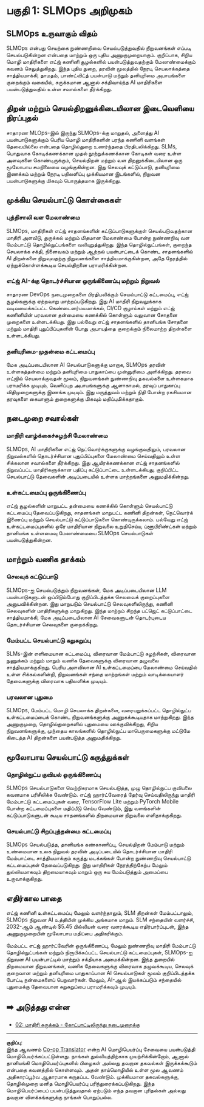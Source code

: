 <!--
CO_OP_TRANSLATOR_METADATA:
{
  "original_hash": "3d1708c413d3ea9ffcfb6f73ade3a07b",
  "translation_date": "2025-10-11T11:19:20+00:00",
  "source_file": "Module05/01.IntroduceSLMOps.md",
  "language_code": "ta"
}
-->
# பகுதி 1: SLMOps அறிமுகம்

## SLMOps உருவாகும் விதம்

SLMOps என்பது செயற்கை நுண்ணறிவை செயல்படுத்துவதில் நிறுவனங்கள் எப்படி செயல்படுகின்றன என்பதை மாற்றும் ஒரு புதிய அணுகுமுறையாகும். குறிப்பாக, சிறிய மொழி மாதிரிகளை எட்ஜ் கணினி சூழல்களில் பயன்படுத்துவதற்கும் மேலாண்மைக்கும் கவனம் செலுத்துகிறது. இந்த புதிய துறை, தரவின் மூலத்தில் நேரடி செயலாக்கத்தை சாத்தியமாக்கி, தாமதம், பாண்ட்விட்த் பயன்பாடு மற்றும் தனியுரிமை அபாயங்களை குறைக்கும் வகையில், சுருக்கமான ஆனால் சக்திவாய்ந்த AI மாதிரிகளை பயன்படுத்துவதில் உள்ள சவால்களை தீர்க்கிறது.

## திறன் மற்றும் செயல்திறனுக்கிடையிலான இடைவெளியை நிரப்புதல்

சாதாரண MLOps-இல் இருந்து SLMOps-க்கு மாறுதல், அனைத்து AI பயன்பாடுகளுக்கும் பெரிய மொழி மாதிரிகளின் பரந்த கணினி வளங்கள் தேவையில்லை என்பதை தொழில்துறை உணர்ந்ததை பிரதிபலிக்கிறது. SLMs, பொதுவாக கோடிக்கணக்கான முதல் நூற்றுக்கணக்கான கோடிகள் வரை உள்ள அளவுகளை கொண்டிருக்கும், செயல்திறன் மற்றும் வள திறனுக்கிடையிலான ஒரு மூலோபாய சமநிலையை வழங்குகின்றன. இது செலவுக் கட்டுப்பாடு, தனியுரிமை இணக்கம் மற்றும் நேரடி பதிலளிப்பு முக்கியமான இடங்களில், நிறுவன பயன்பாடுகளுக்கு மிகவும் பொருத்தமாக இருக்கிறது.

## முக்கிய செயல்பாட்டு கொள்கைகள்

### புத்திசாலி வள மேலாண்மை

SLMOps, மாதிரிகள் எட்ஜ் சாதனங்களின் கட்டுப்பாடுகளுக்குள் செயல்படுவதற்கான மாதிரி அளவீடு, துருக்கல் மற்றும் மிதமான மேலாண்மை போன்ற நுண்ணறிவு வள மேம்பாட்டு தொழில்நுட்பங்களை வலியுறுத்துகிறது. இந்த தொழில்நுட்பங்கள், குறைந்த செயலாக்க சக்தி, நினைவகம் மற்றும் ஆற்றல் பயன்பாட்டைக் கொண்ட சாதனங்களில் AI திறன்களை நிறுவுவதற்கு நிறுவனங்களை சாத்தியமாக்குகின்றன, அதே நேரத்தில் ஏற்றுக்கொள்ளக்கூடிய செயல்திறனை பராமரிக்கின்றன.

### எட்ஜ் AI-க்கு தொடர்ச்சியான ஒருங்கிணைப்பு மற்றும் நிறுவல்

சாதாரண DevOps நடைமுறைகளை பிரதிபலிக்கும் செயல்பாட்டு கட்டமைப்பு, எட்ஜ் சூழல்களுக்கு ஏற்றவாறு மாற்றப்படுகிறது. இது AI மாதிரி நிறுவலுக்காக வடிவமைக்கப்பட்ட கெண்டைனர்மயமாக்கல், CI/CD குழாய்கள் மற்றும் எட்ஜ் கணினியின் பரவலான தன்மையை கணக்கில் கொள்ளும் வலுவான சோதனை முறைகளை உள்ளடக்கியது. இது பல்வேறு எட்ஜ் சாதனங்களில் தானியங்க சோதனை மற்றும் மாதிரி புதுப்பிப்புகளின் போது அபாயத்தை குறைக்கும் நிலைமாற்ற திறன்களை உள்ளடக்கியது.

### தனியுரிமை-முதன்மை கட்டமைப்பு

மேக அடிப்படையிலான AI செயல்பாடுகளுக்கு மாறாக, SLMOps தரவின் உள்ளகத்தன்மை மற்றும் தனியுரிமை பாதுகாப்பை முன்னுரிமை அளிக்கிறது. தரவை எட்ஜில் செயலாக்குவதன் மூலம், நிறுவனங்கள் நுண்ணறிவு தகவல்களை உள்ளகமாக பராமரிக்க முடியும், வெளிப்புற அபாயங்களுக்கு ஆளாகாமல், தரவுப் பாதுகாப்பு விதிமுறைகளுக்கு இணங்க முடியும். இது மருத்துவம் மற்றும் நிதி போன்ற ரகசியமான தரவுகளை கையாளும் துறைகளுக்கு மிகவும் மதிப்புமிக்கதாகும்.

## நடைமுறை சவால்கள்

### மாதிரி வாழ்க்கைச்சுழற்சி மேலாண்மை

SLMOps, AI மாதிரிகளை எட்ஜ் நெட்வொர்க்குகளுக்கு வழங்குவதிலும், பரவலான நிறுவல்களில் தொடர்ச்சியான புதுப்பிப்புகளை மேலாண்மை செய்வதிலும் உள்ள சிக்கலான சவால்களை தீர்க்கிறது. இது ஆயிரக்கணக்கான எட்ஜ் சாதனங்களில் நிறுவப்பட்ட மாதிரிகளுக்கான பதிப்பு கட்டுப்பாட்டை உள்ளடக்கியது, குறிப்பிட்ட செயல்பாட்டு தேவைகளின் அடிப்படையில் உள்ளக மாற்றங்களை அனுமதிக்கின்றது.

### உள்கட்டமைப்பு ஒருங்கிணைப்பு

எட்ஜ் சூழல்களின் மாறுபட்ட தன்மையை கணக்கில் கொள்ளும் செயல்பாட்டு கட்டமைப்பு தேவைப்படுகிறது, சாதனங்கள் மாறுபட்ட கணினி திறன்கள், நெட்வொர்க் இணைப்பு மற்றும் செயல்பாட்டு கட்டுப்பாடுகளை கொண்டிருக்கலாம். பல்வேறு எட்ஜ் உள்கட்டமைப்புகளில் ஒரே மாதிரியான நிறுவலை உறுதிசெய்ய, ப்ளூபிரிண்ட்கள் மற்றும் தானியங்க உள்ளமைவு மேலாண்மையை SLMOps செயல்பாடுகள் பயன்படுத்துகின்றன.

## மாற்றும் வணிக தாக்கம்

### செலவுக் கட்டுப்பாடு

SLMOps-ஐ செயல்படுத்தும் நிறுவனங்கள், மேக அடிப்படையிலான LLM பயன்பாடுகளுடன் ஒப்பிடும்போது குறிப்பிடத்தக்க செலவைக் குறைப்புகளை அனுபவிக்கின்றன. இது மாறுபடும் செயல்பாட்டு செலவுகளிலிருந்து, கணினி செலவுகளின் மாதிரிகளுக்கு மாறுகிறது. இந்த மாற்றம் சிறந்த பட்ஜெட் கட்டுப்பாட்டை சாத்தியமாக்கி, மேக அடிப்படையிலான AI சேவைகளுடன் தொடர்புடைய தொடர்ச்சியான செலவுகளை குறைக்கிறது.

### மேம்பட்ட செயல்பாட்டு சுறுசுறுப்பு

SLMs-இன் எளிமையான கட்டமைப்பு, விரைவான மேம்பாட்டு சுழற்சிகள், விரைவான நுணுக்கம் மற்றும் மாறும் வணிக தேவைகளுக்கு விரைவான தழுவலை சாத்தியமாக்குகிறது. பெரிய அளவிலான AI உள்கட்டமைப்பை மேலாண்மை செய்வதில் உள்ள சிக்கல்களின்றி, நிறுவனங்கள் சந்தை மாற்றங்கள் மற்றும் வாடிக்கையாளர் தேவைகளுக்கு விரைவாக பதிலளிக்க முடியும்.

### பரவலான புதுமை

SLMOps, மேம்பட்ட மொழி செயலாக்க திறன்களை, வரையறுக்கப்பட்ட தொழில்நுட்ப உள்கட்டமைப்பைக் கொண்ட நிறுவனங்களுக்கு அணுகக்கூடியதாக மாற்றுகிறது. இந்த அணுகுமுறை, தொழில்துறைகளில் புதுமையை ஊக்குவிக்கிறது, சிறிய நிறுவனங்களுக்கு, முந்தைய காலங்களில் தொழில்நுட்ப மாபெருமைகளுக்கு மட்டுமே கிடைத்த AI திறன்களை பயன்படுத்த அனுமதிக்கிறது.

## மூலோபாய செயல்பாட்டு கருத்துக்கள்

### தொழில்நுட்ப குவியல் ஒருங்கிணைப்பு

SLMOps செயல்பாடுகளை வெற்றிகரமாக செயல்படுத்த, முழு தொழில்நுட்ப குவியலை கவனமாக பரிசீலிக்க வேண்டும். எட்ஜ் ஹார்ட்வேரைத் தேர்வு செய்வதிலிருந்து மாதிரி மேம்பாட்டு கட்டமைப்புகள் வரை, TensorFlow Lite மற்றும் PyTorch Mobile போன்ற கட்டமைப்புகளை மதிப்பீடு செய்ய வேண்டும், இது வளங்களின் கட்டுப்பாடுகளுடன் கூடிய சாதனங்களில் திறமையான நிறுவலை எளிதாக்குகிறது.

### செயல்பாட்டு சிறப்புத்தன்மை கட்டமைப்பு

SLMOps செயல்படுத்த, தானியங்க கண்காணிப்பு, செயல்திறன் மேம்பாடு மற்றும் உண்மையான உலக நிறுவல் தரவின் அடிப்படையில் தொடர்ச்சியான மாதிரி மேம்பாட்டை சாத்தியமாக்கும் கருத்து மடக்கங்கள் போன்ற நுண்ணறிவு செயல்பாட்டு கட்டமைப்புகள் தேவைப்படுகிறது. இது மாதிரிகள் நேரத்திற்கேற்ப மேலும் துல்லியமாகவும் திறமையாகவும் மாறும் ஒரு சுய மேம்படுத்தும் அமைப்பை உருவாக்குகிறது.

## எதிர்கால பாதை

எட்ஜ் கணினி உள்கட்டமைப்பு மேலும் வளர்ந்தாலும், SLM திறன்கள் மேம்பட்டாலும், SLMOps நிறுவன AI உத்தியின் முக்கிய அங்கமாக மாறும். SLM சந்தையின் வளர்ச்சி, 2032-ஆம் ஆண்டில் $5.45 பில்லியன் வரை வளரக்கூடிய எதிர்பார்ப்புடன், இந்த அணுகுமுறையின் மூலோபாய மதிப்பை அதிகரிக்கும்.

மேம்பட்ட எட்ஜ் ஹார்ட்வேரின் ஒருங்கிணைப்பு, மேலும் நுண்ணறிவு மாதிரி மேம்பாட்டு தொழில்நுட்பங்கள் மற்றும் நிரூபிக்கப்பட்ட செயல்பாட்டு கட்டமைப்புகள், SLMOps-ஐ நிறுவன AI பயன்பாட்டில் மாற்றும் சக்தியாக அமைக்கின்றன. இந்த துறையில் திறமையான நிறுவனங்கள், வணிக தேவைகளுக்கு விரைவாக தழுவக்கூடிய, செலவுக் குறைவான மற்றும் தனியுரிமை பாதுகாப்பான AI செயல்பாடுகள் மூலம் குறிப்பிடத்தக்க போட்டி நன்மைகளைப் பெறுவார்கள். மேலும், AI-ஆல் இயக்கப்படும் சந்தையில் புதுமைக்கு தேவையான சுறுசுறுப்பை பராமரிக்கவும் முடியும்.

## ➡️ அடுத்தது என்ன

- [02: மாதிரி சுருக்கம் - கோட்பாட்டிலிருந்து நடைமுறைக்கு](./02.SLMOps-Distillation.md)

---

**குறிப்பு**:  
இந்த ஆவணம் [Co-op Translator](https://github.com/Azure/co-op-translator) என்ற AI மொழிபெயர்ப்பு சேவையை பயன்படுத்தி மொழிபெயர்க்கப்பட்டுள்ளது. நாங்கள் துல்லியத்திற்காக முயற்சிக்கின்றோம், ஆனால் தானியங்கி மொழிபெயர்ப்புகளில் பிழைகள் அல்லது தவறான தகவல்கள் இருக்கக்கூடும் என்பதை கவனத்தில் கொள்ளவும். அதன் தாய்மொழியில் உள்ள மூல ஆவணம் அதிகாரப்பூர்வ ஆதாரமாக கருதப்பட வேண்டும். முக்கியமான தகவல்களுக்கு, தொழில்முறை மனித மொழிபெயர்ப்பு பரிந்துரைக்கப்படுகிறது. இந்த மொழிபெயர்ப்பைப் பயன்படுத்துவதால் ஏற்படும் எந்த தவறான புரிதல்கள் அல்லது தவறான விளக்கங்களுக்கு நாங்கள் பொறுப்பல்ல.